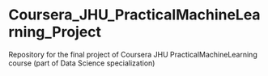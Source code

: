 # Coursera_JHU_PracticalMachineLearning_Project
Repository for the final project of Coursera JHU PracticalMachineLearning course (part of Data Science specialization)
